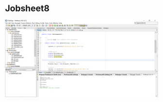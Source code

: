 # Jobsheet8
![Alt Text](https://github.com/Fara28r2/Jobsheet8/blob/master/Pertemuan02%20-%20NetBeans%20IDE%208.0.2%2005_09_2019%2021_22_51.png)
